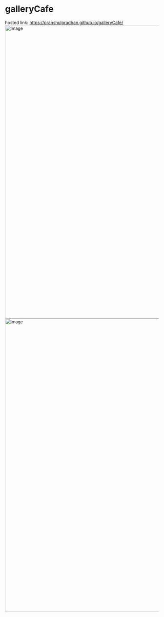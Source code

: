 # galleryCafe
hosted link:
https://pranshulpradhan.github.io/galleryCafe/
<img width="960" alt="image" src="https://github.com/pranshulpradhan/galleryCafe/assets/139995434/afe7dc1a-b3e7-4119-a67c-e2501ce3635b">
<img width="960" alt="image" src="https://github.com/pranshulpradhan/galleryCafe/assets/139995434/54f5813f-9f1e-4bfc-a820-d684fcd19df1">

